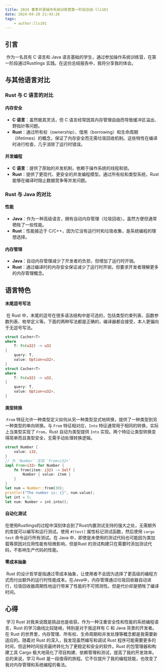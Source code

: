 ```yaml
---
title: 2024 春季开源操作系统训练营第一阶段总结-lls101
date: 2024-04-28 21:43:26
tags:
    - author:lls101
---
```


## 引言

​	作为一名具有 C 语言和 Java 语言基础的学生，通过参加操作系统训练营，在第一阶段通过Rustlings 实践。在这份总结报告中，我将分享我的体会。

## 与其他语言对比

### Rust 与 C 语言的对比

#### 内存安全

- **C 语言**：虽然极其灵活，但 C 语言经常因其内存管理自由而导致缓冲区溢出、野指针等问题。
- **Rust**：通过所有权（ownership）、借用（borrowing）和生命周期（lifetimes）的概念，保证了内存安全而无需垃圾回收机制。这些特性在编译时进行检查，几乎消除了运行时错误。

#### 并发编程

- **C 语言**：提供了原始的并发机制，依赖于操作系统的线程和锁。
- **Rust**：提供了更现代、更安全的并发编程模型。通过所有权和类型系统，Rust 能够在编译时阻止数据竞争等并发问题。

### Rust 与 Java 的对比

#### 性能

- **Java**：作为一种高级语言，拥有自动内存管理（垃圾回收）。虽然方便但通常牺牲了一些性能。
- **Rust**：性能接近于 C/C++，因为它没有运行时和垃圾收集，是系统编程的理想选择。

#### 内存管理

- **Java**：自动内存管理减少了开发者的负担，但增加了运行时开销。
- **Rust**：通过编译时的内存安全保证减少了运行时开销，但要求开发者理解更多的内存管理概念。

## 语言特色

#### 末尾逗号写法

​	在 Rust 中，末尾的逗号在很多语法结构中是可选的，包括类型约束列表、函数参数列表、枚举定义等。下面的两种写法都是正确的，编译器都会接受，本人更偏向于无逗号写法。

```rust
struct Cacher<T>
where
    T: Fn(u32) -> u32
{
    query: T,
    value: Option<u32>,
}
struct Cacher<T>
where
    T: Fn(u32) -> u32,
{
    query: T,
    value: Option<u32>,
}

```

#### 类型转换

​	`From` 特征允许一种类型定义如何从另一种类型显式地转换，提供了一种类型到另一种类型的单向转换。与 `From` 特征相对应，`Into` 特征通常用于相同的转换，实际上当类型实现了 `From`，Rust 自动为类型提供 `Into` 实现。两个特征让类型转换变得简单而且类型安全，无需手动处理转换逻辑。

```rust
struct Number {
    value: i32,
}
// 为 `Number` 实现 `From<i32>`
impl From<i32> for Number {
    fn from(item: i32) -> Self {
        Number { value: item }
    }
}
let num = Number::from(30);
println!("The number is: {}", num.value);
let int = 5;
let num: Number = int.into();  
```

#### 自动化测试

​	在使用Rustlings的过程中深刻体会到了Rust内置测试支持的强大之处，无需额外的库就可以编写和运行测试。使用 `#[test]` 属性标记测试函数，然后使用 `cargo test` 命令运行所有测试。在 Java 中，即使是未使用的测试代码也可能因为类加载等原因对应用性能有轻微影响，但是Rust 的测试构建只在需要时添加测试代码，不影响生产代码的性能。

#### 零成本抽象

​	Rust 的设计哲学是指通过零成本抽象，让使用者不会因为选择了更高级的编程方式而付出额外的运行时性能成本。在Java中，内存管理通过垃圾回收器自动进行，垃圾回收器周期性地运行带来了性能的不可预测性。但是代价却是牺牲了编译时间。

## 心得

​	学习 Rust 对我来说既是挑战也是收获。作为一种注重安全性和性能的系统编程语言，Rust 的学习曲线比较陡峭，特别是对于我这样有 C 和 Java 背景的开发者。在 Rust 的世界里，内存管理、所有权、生命周期和并发处理等概念都是我需要新适应的。随着对 Rust 的深入，我发现虽然编写和调试 Rust 程序可能需要更多的时间，但这种时间投资最终转化为了更稳定和安全的软件。Rust  的包管理器和构建工具 Cargo 极大地简化了项目构建、依赖管理和测试，提高了我的开发效率。总的来说，学习 Rust  是一段值得的旅程。它不仅提升了我的编程技能，也改变了我对内存管理和系统编程的看法。
